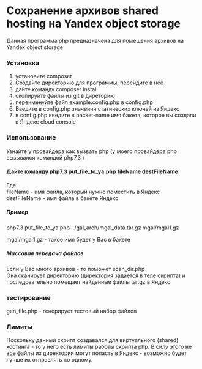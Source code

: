 # Сохранение архивов shared hosting на Yandex object storage

Данная программа php предназначена для помещения архивов на Yandex object storage

### Установка
1. установите composer
2. Создайте директорию для программы, перейдите в нее
3. дайте команду composer install
4. скопируйте файлы из git в диреторию
5. переименуйте файл example.config.php в config.php
6. Введите в config.php значения статических ключей из Яндекс
7. в config.php введите в backet-name имя бакета, которое вы создали в Яндекс cloud console

### Использование
Узнайте у провайдера как вызвать php (у моего провайдера php вызывался командой php7.3 )

#### Дайте команду php7.3 put_file_to_ya.php fileName destFileName
Где: <br>
fileName - имя файла, который нужно поместить в Яндекс <br> 
destFileName - имя файла в бакете Яндекс

##### Пример
php7.3 put_file_to_ya.php ../gal_arch/mgal_data.tar.gz mgal/mgal1.gz

mgal/mgal1.gz - такое имя будет у Вас в бакете

##### Массовая передача файлов
Если у Вас много архивов - то поможет scan_dir.php  
Она сканирует директорию (директория задается в теле скрипта) и последовательно помещает найденные файлы tar.gz в Яндекс

### тестирование
gen_file.php - генерирует тестовый набор файлов

### Лимиты
Поскольку данный скрипт создавался для виртуального (shared) хостинга - то у него есть лимиты работы скрипта php. В силу этого не все файлы из директории могут попасть в Яндекс - возможно будет лучше их отправлять по одному.